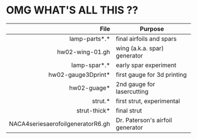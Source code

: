 
# OMG WHAT'S ALL THIS ??

| File             | Purpose                      |      
| ----------------:|------------------------------|
|lamp-parts*.*     | final airfoils and spars     |
|hw02-wing-01.gh   | wing (a.k.a. spar) generator |
|lamp-spar*.*      | early spar experiment        |
|hw02-gauge3Dprint* | first gauge for 3d printing  |
|hw02-guage*       | 2nd gauge for lasercutting   |
|strut.*           | first strut, experimental    |
|strut-thick*      | final strut                  |
|NACA4seriesaerofoilgeneratorR6.gh | Dr. Paterson's airfoil generator |

